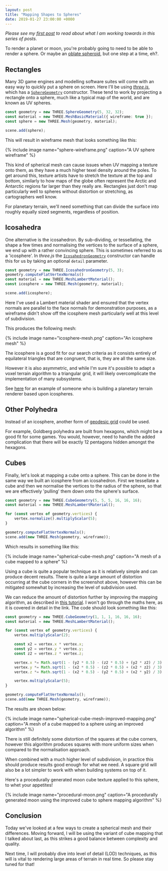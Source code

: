```yaml
---
layout: post
title: "Mapping Shapes to Spheres"
date: 2019-01-27 23:00:00 +0000
---
```


*Please see my [first post] to read about what I am working towards in this
series of posts.*

To render a planet or moon, you're probably going to need to be able to render
a sphere. Or maybe an [oblate spheroid], but one step at a time, eh?.

## Rectangles

Many 3D game engines and modelling software suites will come with an easy way
to quickly put a sphere on screen. Here I'll be using *[three.js]*, which has a
[`SphereGeometry`] constructor. These tend to work by projecting a rectangle
onto a sphere, much like a typical map of the world, and are known as UV
spheres.

```ts
const geometry = new THREE.SphereGeometry(5, 32, 32);
const material = new THREE.MeshBasicMaterial({ wireframe: true });
const sphere = new THREE.Mesh(geometry, material);

scene.add(sphere);
```

This will result in wireframe mesh that looks something like this:

{% include image name="sphere-wireframe.png" caption="A UV sphere wireframe" %}

This kind of spherical mesh can cause issues when UV mapping a texture onto
them, as they have a much higher texel density around the poles. To get around
this, texture artists have to stretch the texture at the top and bottom,
similarly to how maps of the globe often represent the Arctic and Antarctic
regions far larger than they really are. Rectangles just don't map particularly
well to spheres without distortion or stretching, as cartographers well know.

For planetary terrain, we'll need something that can divide the surface into
roughly equally sized segments, regardless of position.

## Icosahedra

One alternative is the icosahedron. By sub-dividing, or tessellating, the shape
a few times and normalising the vertices to the surface of a sphere, we end up
with a rather convincing sphere. This is sometimes referred to as a
'icosphere'. In *three.js* the [`IcosahedronGeometry`] constructor can handle
this for us by taking an optional `detail` parameter.

```ts
const geometry = new THREE.IcosahedronGeometry(5, 3);
geometry.computeFlatVertexNormals()
const material = new THREE.MeshLambertMaterial();
const icosphere = new THREE.Mesh(geometry, material);

scene.add(icosphere);
```

Here I've used a Lambert material shader and ensured that the vertex normals
are parallel to the face normals for demonstration purposes, as a wireframe
didn't show off the icosphere mesh particularly well at this level of
subdivision.

This produces the following mesh:

{% include image name="icosphere-mesh.png" caption="An icosphere mesh" %}

The icosphere is a good fit for our search criteria as it consists entirely of
equilateral triangles that are congruent, that is, they are all the same size.

However it is also asymmetric, and while I'm sure it's possible to adapt a
voxel terrain algorithm to a triangular grid, it will likely overcomplicate the
implementation of many subsystems.

See [here](http://leah-lindner.com/blog/2016/10/17/planet-renderer-week-2/) for
an example of someone who is building a planetary terrain renderer based upon
icospheres.

## Other Polyhedra

Instead of an icosphere, another form of [geodesic grid] could be used.

For example, Goldberg polyhedra are built from hexagons, which might be a good
fit for some games. You would, however, need to handle the added complication
that there will be exactly 12 pentagons hidden amongst the hexagons.

## Cubes

Finally, let's look at mapping a cube onto a sphere. This can be done in the
same way we built an icosphere from an icosahedron. First we tessellate a cube
and then we normalise the vertices to the radius of the sphere, so that we
are effectively 'pulling' them down onto the sphere's surface.

```ts
const geometry = new THREE.CubeGeometry(5, 5, 5, 16, 16, 16);
const material = new THREE.MeshLambertMaterial();

for (const vertex of geometry.vertices) {
    vertex.normalize().multiplyScalar(5);
}

geometry.computeFlatVertexNormals();
scene.add(new THREE.Mesh(geometry, wireframe));
```

Which results in something like this:

{% include image name="spherical-cube-mesh.png" caption="A mesh of a cube mapped to a sphere" %}

Using a cube is quite a popular technique as it is relatively simple and can
produce decent results. There is quite a large amount of distortion occurring
at the cube corners in the screenshot above, however this can be mitigated
somewhat by increasing the level of subdivision used.

We can reduce the amount of distortion further by improving the mapping
algorithm, as described in [this tutorial](cube-mapping-tutorial). I won't go
through the maths here, as it is covered in detail in the link. The code should
look something like this:

```ts
const geometry = new THREE.CubeGeometry(1, 1, 1, 16, 16, 16);
const material = new THREE.MeshLambertMaterial();

for (const vertex of geometry.vertices) {
    vertex.multiplyScalar(2);

    const x2 = vertex.x * vertex.x;
    const y2 = vertex.y * vertex.y;
    const z2 = vertex.z * vertex.z;

    vertex.x *= Math.sqrt(1 - (y2 * 0.5) - (z2 * 0.5) + (y2 * z2) / 3);
    vertex.y *= Math.sqrt(1 - (x2 * 0.5) - (z2 * 0.5) + (x2 * z2) / 3);
    vertex.z *= Math.sqrt(1 - (x2 * 0.5) - (y2 * 0.5) + (x2 * y2) / 3);

    vertex.multiplyScalar(5);
}

geometry.computeFlatVertexNormals();
scene.add(new THREE.Mesh(geometry, wireframe));
```

The results are shown below:

{% include image name="spherical-cube-mesh-improved-mapping.png" caption="A mesh of a cube mapped to a sphere using an improved algorithm" %}

There is still definitely some distortion of the squares at the cube corners,
however this algorithm produces squares with more uniform sizes when compared
to the normalisation approach.

When combined with a much higher level of subdivision, in practice this should
produce results good enough for what we need. A square grid will also be a lot
simpler to work with when building systems on top of it.

Here's a procedurally generated moon cube texture applied to this sphere, to
whet your appetites!

{% include image name="procedural-moon.png" caption="A procedurally generated moon using the improved cube to sphere mapping algorithm" %}

## Conclusion

Today we've looked at a few ways to create a spherical mesh and their
differences. Moving forward, I will be using the variant of cube mapping that I
talked about last, as this strikes a good balance between complexity and
quality.

Next time, I will probably dive into level of detail (LOD) techniques, as this
will is vital to rendering large areas of terrain in real time. So please stay
tuned for that!

[first post]: https://jchapman127.github.io/2019/01/23/Help-Me-I-Have-No-Idea-What_Im-Doing.html
[oblate spheroid]: https://simple.wikipedia.org/wiki/Oblate_spheroid
[three.js]: https://threejs.org
[`SphereGeometry`]: https://threejs.org/docs/index.html#api/en/geometries/SphereGeometry
[`IcosahedronGeometry`]: https://threejs.org/docs/index.html#api/en/geometries/IcosahedronGeometry
[geodesic grid]: https://en.wikipedia.org/wiki/Geodesic_grid
[cube-mapping-tutorial]: https://catlikecoding.com/unity/tutorials/cube-sphere/
